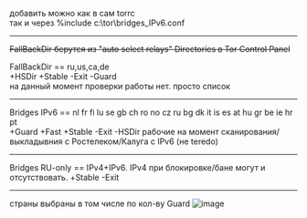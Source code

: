 
добавить можно как в сам torrc\
так и через %include c:\\tor\\bridges_IPv6.conf 

---

~~FallBackDir берутся из "auto select relays" Directories в Tor Control Panel~~

FallBackDir == ru,us,ca,de\
+HSDir +Stable -Exit -Guard\
на данный момент проверки работы нет. просто список

---

Bridges IPv6 == nl fr fi lu se gb ch ro no cz ru bg dk it is es at hu gr be ie hr pt\
+Guard +Fast +Stable -Exit -HSDir
рабочие на момент сканирования/выкладывния с Ростелеком/Калуга с IPv6 (не teredo)

---

Bridges RU-only == IPv4+IPv6. IPv4 при блокировке/бане могут и отсутствовать.
+Stable -Exit

---

страны выбраны в том числе по кол-ву Guard
![image](https://github.com/LeonMskRu/arti_windows/assets/67465011/9546c60f-8c95-4020-8778-4453fe8a6017)
